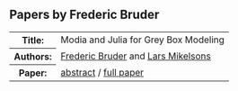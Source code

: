 ## Papers by Frederic Bruder
<table><tr><th>Title:</th>
<td>Modia and Julia for Grey Box Modeling</td>
</tr>
<tr><th>Authors:</th>
<td>
<a href="/proceedings/authors/FredericBruder">Frederic Bruder</a> and <a href="/proceedings/authors/LarsMikelsons">Lars Mikelsons</a></td>
</tr>
<tr><th>Paper:</th>
<td><a href="/abstracts/abstract_1B_2">abstract</a> / <a href="/proceedings/papers/Modelica2021session1B_paper2.pdf">full paper</a></td>
</tr>
</table><br>
